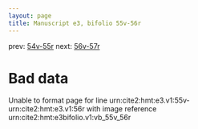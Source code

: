 ```yaml
---
layout: page
title: Manuscript e3, bifolio 55v-56r
---
```


prev: [54v-55r](../54v-55r/) next: [56v-57r](../56v-57r/)

# Bad data

Unable to format page for line urn:cite2:hmt:e3.v1:55v-urn:cite2:hmt:e3.v1:56r with image reference urn:cite2:hmt:e3bifolio.v1:vb_55v_56r
